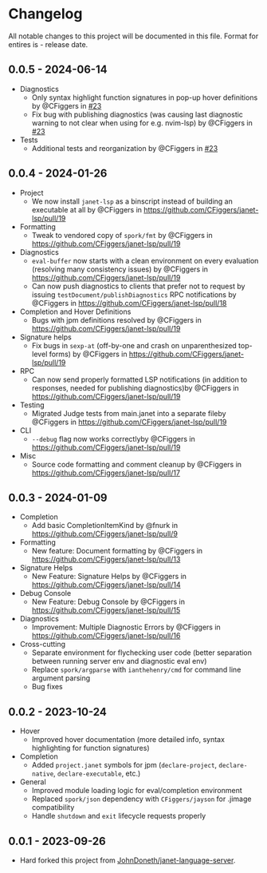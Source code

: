 # Changelog
All notable changes to this project will be documented in this file.
Format for entires is <version-string> - release date.

## 0.0.5 - 2024-06-14

- Diagnostics
  - Only syntax highlight function signatures in pop-up hover definitions by @CFiggers in [#23](https://github.com/CFiggers/janet-lsp/pull/23)
  - Fix bug with publishing diagnostics (was causing last diagnostic warning to not clear when using for e.g. nvim-lsp) by @CFiggers in [#23](https://github.com/CFiggers/janet-lsp/pull/23)
- Tests
  - Additional tests and reorganization by @CFiggers in [#23](https://github.com/CFiggers/janet-lsp/pull/23)

## 0.0.4 - 2024-01-26

- Project
  - We now install `janet-lsp` as a binscript instead of building an executable at all by @CFiggers in https://github.com/CFiggers/janet-lsp/pull/19
- Formatting
  - Tweak to vendored copy of `spork/fmt` by @CFiggers in https://github.com/CFiggers/janet-lsp/pull/19
- Diagnostics
  - `eval-buffer` now starts with a clean environment on every evaluation (resolving many consistency issues) by @CFiggers in https://github.com/CFiggers/janet-lsp/pull/19
  - Can now push diagnostics to clients that prefer not to request by issuing `testDocument/publishDiagnostics` RPC notifications by @CFiggers in https://github.com/CFiggers/janet-lsp/pull/18
- Completion and Hover Definitions
  - Bugs with jpm definitions resolved by @CFiggers in https://github.com/CFiggers/janet-lsp/pull/19
- Signature helps
  - Fix bugs in `sexp-at` (off-by-one and crash on unparenthesized top-level forms) by @CFiggers in https://github.com/CFiggers/janet-lsp/pull/19
- RPC
  - Can now send properly formatted LSP notifications (in addition to responses, needed for publishing diagnostics)by @CFiggers in https://github.com/CFiggers/janet-lsp/pull/19
- Testing
  - Migrated Judge tests from main.janet into a separate fileby @CFiggers in https://github.com/CFiggers/janet-lsp/pull/19
- CLI
  - `--debug` flag now works correctlyby @CFiggers in https://github.com/CFiggers/janet-lsp/pull/19
- Misc
  - Source code formatting and comment cleanup by @CFiggers in https://github.com/CFiggers/janet-lsp/pull/17

## 0.0.3 - 2024-01-09

- Completion
  - Add basic CompletionItemKind by @fnurk in https://github.com/CFiggers/janet-lsp/pull/9
- Formatting
  - New feature: Document formatting by @CFiggers in https://github.com/CFiggers/janet-lsp/pull/13
- Signature Helps
  - New Feature: Signature Helps by @CFiggers in https://github.com/CFiggers/janet-lsp/pull/14
- Debug Console
  - New Feature: Debug Console by @CFiggers in https://github.com/CFiggers/janet-lsp/pull/15
- Diagnostics
  - Improvement: Multiple Diagnostic Errors by @CFiggers in https://github.com/CFiggers/janet-lsp/pull/16
- Cross-cutting
  - Separate environment for flychecking user code (better separation between running server env and diagnostic eval env)
  - Replace `spork/argparse` with `ianthehenry/cmd` for command line argument parsing
  - Bug fixes

## 0.0.2 - 2023-10-24

- Hover
  - Improved hover documentation (more detailed info, syntax highlighting for function signatures)
- Completion
  - Added `project.janet` symbols for jpm (`declare-project`, `declare-native`, `declare-executable`, etc.)
- General
  - Improved module loading logic for eval/completion environment
  - Replaced `spork/json` dependency with `CFiggers/jayson` for .jimage compatibility
  - Handle `shutdown` and `exit` lifecycle requests properly

## 0.0.1 - 2023-09-26

- Hard forked this project from [JohnDoneth/janet-language-server](https://github.com/JohnDoneth/janet-language-server).
  